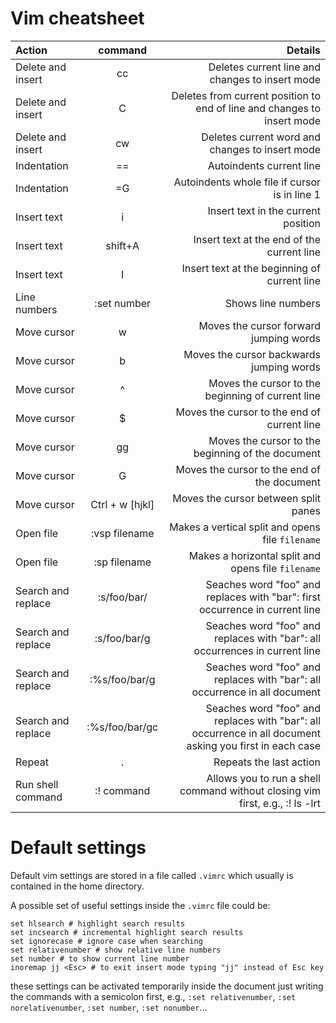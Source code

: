 # Vim cheatsheet


| Action                | command                           | Details |
| :---                | :---:                                | ---:|
| Delete and insert | cc | Deletes current line and changes to insert mode |
| Delete and insert | C  | Deletes from current position to end of line and changes to insert mode |
| Delete and insert | cw | Deletes current word and changes to insert mode |
| Indentation | == | Autoindents current line |
| Indentation | =G | Autoindents whole file if cursor is in line 1 |
| Insert text | i | Insert text in the current position |
| Insert text | shift+A | Insert text at the end of the current line |
| Insert text | I | Insert text at the beginning of current line |
| Line numbers | :set number | Shows line numbers |
| Move cursor | w | Moves the cursor forward jumping words |
| Move cursor | b | Moves the cursor backwards jumping words |
| Move cursor | ^ | Moves the cursor to the beginning of current line |
| Move cursor | $ | Moves the cursor to the end of current line |
| Move cursor | gg | Moves the cursor to the beginning of the document |
| Move cursor | G  | Moves the cursor to the end of the document |
| Move cursor | Ctrl + w [hjkl] | Moves the cursor between split panes |
| Open file | :vsp filename | Makes a vertical split and opens file `filename` |
| Open file | :sp filename | Makes a horizontal split and opens file `filename` |
| Search and replace  | :s/foo/bar/ | Seaches word "foo" and replaces with "bar": first occurrence in current line |
| Search and replace  | :s/foo/bar/g | Seaches word "foo" and replaces with "bar": all occurrences in current line |
| Search and replace  | :%s/foo/bar/g | Seaches word "foo" and replaces with "bar": all occurrence in all document |
| Search and replace  | :%s/foo/bar/gc | Seaches word "foo" and replaces with "bar": all occurrence in all document asking you first in each case |
| Repeat  | . | Repeats the last action |
| Run shell command   | :! command | Allows you to run a shell command without closing vim first, e.g., :! ls -lrt |

# Default settings

Default vim settings are stored in a file called `.vimrc` which usually is contained in the home directory.

A possible set of useful settings inside the `.vimrc` file could be:
```
set hlsearch # highlight search results
set incsearch # incremental highlight search results
set ignorecase # ignore case when searching
set relativenumber # show relative line numbers
set number # to show current line number
inoremap jj <Esc> # to exit insert mode typing "jj" instead of Esc key
```
these settings can be activated temporarily inside the document just writing the commands with a semicolon first, e.g., `:set relativenumber`, `:set norelativenumber`, `:set number`, `:set nonumber`...
